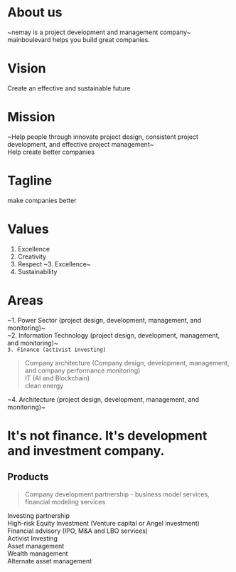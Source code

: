 # About us
~nemay is a project development and management company~ <br>
mainboulevard helps you build great companies.
# Vision
Create an effective and sustainable future
# Mission
~Help people through innovate project design, consistent project development, and effective project management~ <br>
Help create better companies
# Tagline
make companies better
# Values
1. Excellence
2. Creativity
3. Respect
~3. Excellence~
4. Sustainability
# Areas
~1. Power Sector (project design, development, management, and monitoring)~ <br>
~2. Information Technology (project design, development, management, and monitoring)~ <br>
`3. Finance (activist investing)` <br>
> Company architecture (Company design, development, management, and company performance monitoring) <br>
> IT (AI and Blockchain) <br>
> clean energy <br>

~4. Architecture (project design, development, management, and monitoring)~ <br>
# It's not finance. It's development and investment company.
## Products
> Company development partnership - business model services, financial modeling services

Investing partnership <br>
High-risk Equity Investment (Venture capital or Angel investment) <br>
Financial advisory (IPO, M&A and LBO services) <br>
Activist Investing <br>
Asset management <br>
Wealth management <br>
Alternate asset management <br>
